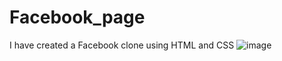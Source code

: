# Facebook_page
I have created a Facebook clone using HTML and CSS
![image](https://user-images.githubusercontent.com/111580148/185636536-d609b594-02e8-43af-8abf-fb23000c6e85.png)
